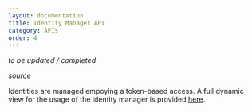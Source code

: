 ```yaml
---
layout: documentation
title: Identity Manager API
category: APIs
order: 4
---
```



*to be updated / completed*

*[source](https://github.com/reTHINK-project/dev-service-framework/tree/master/src/identityManager)*

Identities are managed empoying a token-based access. A full dynamic view for the usage of the identity manager is provided  [here](https://github.com/reTHINK-project/specs/tree/master/dynamic-view/identity-management).
